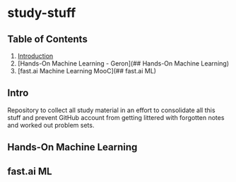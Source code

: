 # study-stuff
## Table of Contents
1. [Introduction](##Intro)
2. [Hands-On Machine Learning - Geron](## Hands-On Machine Learning)
3. [fast.ai Machine Learning MooC](## fast.ai ML)

## Intro
Repository to collect all study material in an effort to consolidate all this stuff and prevent GitHub account from getting littered with forgotten notes and worked out problem sets. 

## Hands-On Machine Learning

## fast.ai ML
